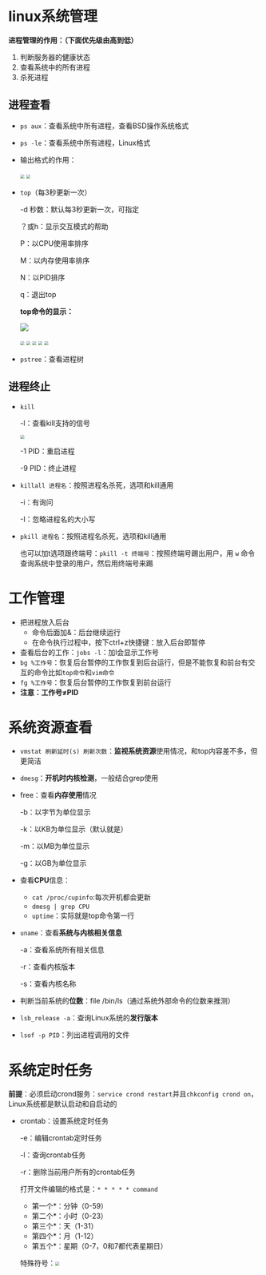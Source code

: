 # linux系统管理


**进程管理的作用：（下面优先级由高到低）**

1. 判断服务器的健康状态
2. 查看系统中的所有进程
3. 杀死进程

##     进程查看

* `ps aux`：查看系统中所有进程，查看BSD操作系统格式

* `ps -le`：查看系统中所有进程，Linux格式

* 输出格式的作用：

  <img src="https://jack-blog-img.obs.cn-north-4.myhuaweicloud.com/github-page/img20220521224651.png" style="zoom: 50%;" />

  <img src="https://jack-blog-img.obs.cn-north-4.myhuaweicloud.com/github-page/img20220521224659.png" style="zoom:50%;" />

* `top`（每3秒更新一次）

  -d 秒数：默认每3秒更新一次，可指定

  ？或h：显示交互模式的帮助

  P：以CPU使用率排序

  M：以内存使用率排序

  N：以PID排序

  q：退出top

  **top命令的显示：**

  ![](https://jack-blog-img.obs.cn-north-4.myhuaweicloud.com/github-page/img20220521224746.png)

  <img src="https://jack-blog-img.obs.cn-north-4.myhuaweicloud.com/github-page/img20220521224706.png" style="zoom:50%;" />

  <img src="https://jack-blog-img.obs.cn-north-4.myhuaweicloud.com/github-page/img20220521224753.png" style="zoom:50%;" />

  <img src="https://jack-blog-img.obs.cn-north-4.myhuaweicloud.com/github-page/img20220521224809.png" style="zoom:50%;" />

  <img src="https://jack-blog-img.obs.cn-north-4.myhuaweicloud.com/github-page/img20220521224823.png" style="zoom:50%;" />

  <img src="https://jack-blog-img.obs.cn-north-4.myhuaweicloud.com/github-page/img20220521224937.png" style="zoom:50%;" />

* `pstree`：查看进程树

##     进程终止

* `kill`

  -l：查看kill支持的信号

  <img src="https://jack-blog-img.obs.cn-north-4.myhuaweicloud.com/github-page/img20220521225035.png" style="zoom:50%;" />

  -1 PID：重启进程

  -9 PID：终止进程

* `killall 进程名`：按照进程名杀死，选项和kill通用

  -i：有询问

  -I：忽略进程名的大小写

* `pkill 进程名`：按照进程名杀死，选项和kill通用

  也可以加t选项跟终端号：`pkill -t 终端号`：按照终端号踢出用户，用 `w` 命令查询系统中登录的用户，然后用终端号来踢

# 工作管理

* 把进程放入后台
  * 命令后面加&：后台继续运行
  * 在命令执行过程中，按下ctrl+z快捷键：放入后台即暂停
* 查看后台的工作：`jobs -l`：加l会显示工作号
* `bg %工作号`：恢复后台暂停的工作恢复到后台运行，但是不能恢复和前台有交互的命令比如`top命令`和`vim命令`
* `fg %工作号`：恢复后台暂停的工作恢复到前台运行
* **注意：工作号≠PID**

# 系统资源查看

* `vmstat 刷新延时(s) 刷新次数`：**监视系统资源**使用情况，和top内容差不多，但更简洁

* `dmesg`：**开机时内核检测**，一般结合grep使用

* free：查看**内存使用**情况

  -b：以字节为单位显示

  -k：以KB为单位显示（默认就是）

  -m：以MB为单位显示

  -g：以GB为单位显示

* 查看**CPU**信息：

  * `cat /proc/cupinfo`:每次开机都会更新
  * `dmesg | grep CPU`
  * `uptime`：实际就是top命令第一行

* `uname`：查看**系统与内核相关信息**

  -a：查看系统所有相关信息

  -r：查看内核版本

  -s：查看内核名称

* 判断当前系统的**位数**：file /bin/ls（通过系统外部命令的位数来推测）

* `lsb_release -a`：查询Linux系统的**发行版本**

* `lsof -p PID`：列出进程调用的文件

# 系统定时任务

**前提**：必须启动crond服务：`service crond restart`并且`chkconfig crond on`，Linux系统都是默认启动和自启动的

* crontab：设置系统定时任务

  -e：编辑crontab定时任务

  -l：查询crontab任务

  -r：删除当前用户所有的crontab任务

  打开文件编辑的格式是：`* * * * * command`

  * 第一个*：分钟（0-59）
  * 第二个*：小时（0-23）
  * 第三个*：天（1-31）
  * 第四个*：月（1-12）
  * 第五个*：星期（0-7，0和7都代表星期日）

  特殊符号：<img src="https://jack-blog-img.obs.cn-north-4.myhuaweicloud.com/github-page/img20220521225045.png" style="zoom:50%;" />

  
